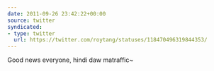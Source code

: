 ```yaml
---
date: 2011-09-26 23:42:22+00:00
source: twitter
syndicated:
- type: twitter
  url: https://twitter.com/roytang/statuses/118470496319844353/
---
```


Good news everyone, hindi daw matraffic~